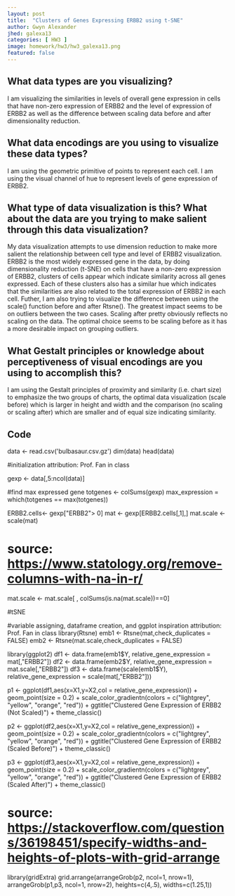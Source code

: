 ```yaml
---
layout: post
title:  "Clusters of Genes Expressing ERBB2 using t-SNE"
author: Gwyn Alexander
jhed: galexa13
categories: [ HW3 ]
image: homework/hw3/hw3_galexa13.png
featured: false
---
```


## What data types are you visualizing?
I am visualizing the similarities in levels of overall gene expression in cells that have non-zero expression of ERBB2 and the level of expression of ERBB2 as well as the difference between scaling data before and after dimensionality reduction. 

## What data encodings are you using to visualize these data types?
I am using the geometric primitive of points to represent each cell. I am using the visual channel of hue to represent levels of gene expression of ERBB2. 

## What type of data visualization is this? What about the data are you trying to make salient through this data visualization? 
My data visualization attempts to use dimension reduction to make more salient the relationship between cell type and level of ERBB2 visualization. ERBB2 is the most widely expressed gene in the data, by doing dimensionality reduction (t-SNE) on cells that have a non-zero expression of ERBB2, clusters of cells appear which indicate similarity across all genes expressed. Each of these clusters also has a similar hue which indicates that the similarities are also related to the total expression of ERBB2 in each cell. Futher, I am also trying to visualize the difference between using the scale() function before and after Rtsne(). The greatest impact seems to be on outliers between the two cases. Scaling after pretty obviously reflects no scaling on the data. The optimal choice seems to be scaling before as it has a more desirable impact on grouping outliers. 

## What Gestalt principles or knowledge about perceptiveness of visual encodings are you using to accomplish this?
I am using the Gestalt principles of proximity and similarity (i.e. chart size) to emphasize the two groups of charts, the optimal data visualization (scale before) which is larger in height and width and the comparison (no scaling or scaling after) which are smaller and of equal size indicating similarity. 

## Code
data <- read.csv('bulbasaur.csv.gz')
dim(data)
head(data)

#initialization attribution: Prof. Fan in class

gexp <- data[,5:ncol(data)] 

#find max expressed gene 
totgenes <- colSums(gexp)
max_expression = which(totgenes == max(totgenes))

ERBB2.cells<- gexp["ERBB2"> 0]
mat <- gexp[ERBB2.cells[,1],]
mat.scale <- scale(mat)
# source: https://www.statology.org/remove-columns-with-na-in-r/ 
mat.scale <- mat.scale[ , colSums(is.na(mat.scale))==0]


#tSNE

#variable assigning, dataframe creation, and ggplot inspiration attribution: Prof. Fan in class
library(Rtsne)
emb1 <- Rtsne(mat,check_duplicates = FALSE) 
emb2 <- Rtsne(mat.scale,check_duplicates = FALSE) 

library(ggplot2)
df1 <- data.frame(emb1$Y, relative_gene_expression = mat[,"ERBB2"]) 
df2 <- data.frame(emb2$Y, relative_gene_expression = mat.scale[,"ERBB2"]) 
df3 <- data.frame(scale(emb1$Y), relative_gene_expression = scale(mat[,"ERBB2"]))
  
p1 <- ggplot(df1,aes(x=X1,y=X2,col = relative_gene_expression)) + geom_point(size = 0.2) + 
  scale_color_gradientn(colors = c("lightgrey", "yellow", "orange", "red")) + 
  ggtitle("Clustered Gene Expression of ERBB2 (Not Scaled)") + theme_classic()

p2 <- ggplot(df2,aes(x=X1,y=X2,col = relative_gene_expression)) + geom_point(size = 0.2) + 
  scale_color_gradientn(colors = c("lightgrey", "yellow", "orange", "red")) + 
  ggtitle("Clustered Gene Expression of ERBB2 (Scaled Before)") + theme_classic()

p3 <- ggplot(df3,aes(x=X1,y=X2,col = relative_gene_expression)) + geom_point(size = 0.2) + 
  scale_color_gradientn(colors = c("lightgrey", "yellow", "orange", "red")) + 
  ggtitle("Clustered Gene Expression of ERBB2 (Scaled After)") + theme_classic()

# source: https://stackoverflow.com/questions/36198451/specify-widths-and-heights-of-plots-with-grid-arrange
library(gridExtra)
grid.arrange(arrangeGrob(p2, ncol=1, nrow=1),
             arrangeGrob(p1,p3, ncol=1, nrow=2), heights=c(4,.5), widths=c(1.25,1))

